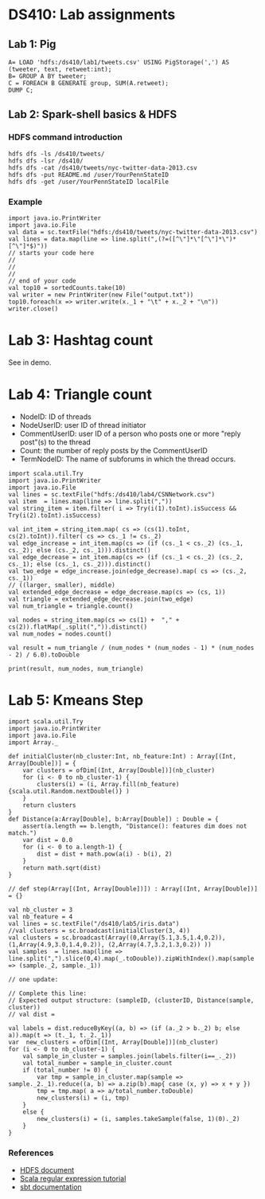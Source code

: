 # DS410: Lab assignments

## Lab 1: Pig

```
A= LOAD 'hdfs:/ds410/lab1/tweets.csv' USING PigStorage(',') AS (tweeter, text, retweet:int);
B= GROUP A BY tweeter;
C = FOREACH B GENERATE group, SUM(A.retweet);
DUMP C;
```

## Lab 2: Spark-shell basics & HDFS

### HDFS command introduction
```
hdfs dfs -ls /ds410/tweets/
hdfs dfs -lsr /ds410/
hdfs dfs -cat /ds410/tweets/nyc-twitter-data-2013.csv
hdfs dfs -put README.md /user/YourPennStateID
hdfs dfs -get /user/YourPennStateID localFile
```

### Example

```
import java.io.PrintWriter
import java.io.File
val data = sc.textFile("hdfs:/ds410/tweets/nyc-twitter-data-2013.csv")
val lines = data.map(line => line.split(",(?=([^\"]*\"[^\"]*\")*[^\"]*$)"))
// starts your code here
//
//
//
// end of your code
val top10 = sortedCounts.take(10)
val writer = new PrintWriter(new File("output.txt"))
top10.foreach(x => writer.write(x._1 + "\t" + x._2 + "\n"))
writer.close()
```
# Lab 3: Hashtag count
See in demo.

# Lab 4: Triangle count

* NodeID: ID of threads
* NodeUserID: user ID of thread initiator
* CommentUserID: user ID of a person who posts one or more "reply post"(s) to the thread
* Count: the number of reply posts by the CommentUserID
* TermNodeID: The name of subforums in which the thread occurs.

```
import scala.util.Try
import java.io.PrintWriter
import java.io.File
val lines = sc.textFile("hdfs:/ds410/lab4/CSNNetwork.csv")
val item  = lines.map(line => line.split(","))
val string_item = item.filter( i => Try(i(1).toInt).isSuccess && Try(i(2).toInt).isSuccess)

val int_item = string_item.map( cs => (cs(1).toInt, cs(2).toInt)).filter( cs => cs._1 != cs._2)
val edge_increase = int_item.map(cs => (if (cs._1 < cs._2) (cs._1, cs._2); else (cs._2, cs._1))).distinct()
val edge_decrease = int_item.map(cs => (if (cs._1 < cs._2) (cs._2, cs._1); else (cs._1, cs._2))).distinct()
val two_edge = edge_increase.join(edge_decrease).map( cs => (cs._2, cs._1))
// ((larger, smaller), middle)
val extended_edge_decrease = edge_decrease.map(cs => (cs, 1))
val triangle = extended_edge_decrease.join(two_edge)
val num_triangle = triangle.count()

val nodes = string_item.map(cs => cs(1) +  "," + cs(2)).flatMap(_.split(",")).distinct()
val num_nodes = nodes.count()

val result = num_triangle / (num_nodes * (num_nodes - 1) * (num_nodes - 2) / 6.0).toDouble

print(result, num_nodes, num_triangle)
```

# Lab 5: Kmeans Step

```
import scala.util.Try
import java.io.PrintWriter
import java.io.File
import Array._

def initialCluster(nb_cluster:Int, nb_feature:Int) : Array[(Int, Array[Double])] = {
    var clusters = ofDim[(Int, Array[Double])](nb_cluster)
    for (i <- 0 to nb_cluster-1) {
        clusters(i) = (i, Array.fill(nb_feature){scala.util.Random.nextDouble()} )
    }
    return clusters
}
def Distance(a:Array[Double], b:Array[Double]) : Double = {
    assert(a.length == b.length, "Distance(): features dim does not match.")
    var dist = 0.0
    for (i <- 0 to a.length-1) {
        dist = dist + math.pow(a(i) - b(i), 2)
    }
    return math.sqrt(dist)
}

// def step(Array[(Int, Array[Double])]) : Array[(Int, Array[Double])] = {}

val nb_cluster = 3
val nb_feature = 4
val lines = sc.textFile("/ds410/lab5/iris.data")
//val clusters = sc.broadcast(initialCluster(3, 4))
val clusters = sc.broadcast(Array((0,Array(5.1,3.5,1.4,0.2)), (1,Array(4.9,3.0,1.4,0.2)), (2,Array(4.7,3.2,1.3,0.2)) ))
val samples  = lines.map(line => line.split(",").slice(0,4).map(_.toDouble)).zipWithIndex().map(sample => (sample._2, sample._1))

// one update:

// Complete this line: 
// Expected output structure: (sampleID, (clusterID, Distance(sample, cluster))
// val dist = 

val labels = dist.reduceByKey((a, b) => (if (a._2 > b._2) b; else a)).map(t => (t._1, t._2._1))
var  new_clusters = ofDim[(Int, Array[Double])](nb_cluster)
for (i <- 0 to nb_cluster-1) {
    val sample_in_cluster = samples.join(labels.filter(i==_._2))
    val total_number = sample_in_cluster.count
    if (total_number != 0) {
        var tmp = sample_in_cluster.map(sample => sample._2._1).reduce((a, b) => a.zip(b).map{ case (x, y) => x + y })
        tmp = tmp.map( a => a/total_number.toDouble)
        new_clusters(i) = (i, tmp)
    }
    else {
        new_clusters(i) = (i, samples.takeSample(false, 1)(0)._2)
    }
}
```

### References
* [HDFS document](https://hadoop.apache.org/docs/r2.4.1/hadoop-project-dist/hadoop-common/FileSystemShell.html)
* [Scala regular expression tutorial](https://www.tutorialspoint.com/scala/scala_regular_expressions.htm)
* [sbt documentation](http://www.scala-sbt.org/0.13/docs/index.html)
